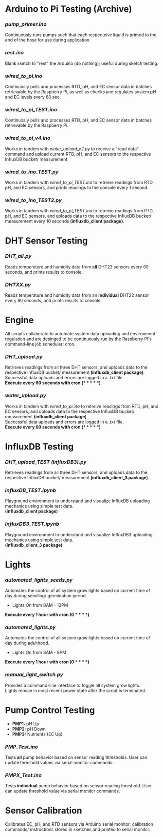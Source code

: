# Arduino to Pi Testing (Archive)
### *pump_primer.ino*
Continuously runs pumps such that each respecteive liquid is primed to the end of the hose for use during application.
### *rest.ino*
Blank sketch to "rest" the Arduino (do nothing); useful during sketch testing.  
### *wired_to_pi.ino*
Continuosly polls and processes RTD, pH, and EC sensor data in batches retrievable by the Raspberry Pi, as well as checks and regulates system pH and EC levels every 60 sec.  
### *wired_to_pi_TEST.ino*
Continuosly polls and processes RTD, pH, and EC sensor data in batches retrievable by the Raspberry Pi.  
### *wired_to_pi_v4.ino*
Works in tandem with *water_upload_v2.py* to receive a "read data" command and upload current RTD, pH, and EC sensors to the respective InfluxDB bucket/ measurement.
### *wired_to_ino_TEST.py*
Works in tandem with *wired_to_pi_TEST.ino* to retreive readings from RTD, pH, and EC sensors, and prints readings to the console every 1 second.  
### *wired_to_ino_TEST2.py*
Works in tandem with *wired_to_pi_TEST.ino* to retreive readings from RTD, pH, and EC sensors, and uploads data to the respective InfluxDB bucket/ measurement every 10 seconds **(influxdb_client package)**.  


# DHT Sensor Testing
### *DHT_all.py*
Reads temperature and humidity data from **all** DHT22 sensors every 60 seconds, and prints results to console.
### *DHTXX.py*
Reads temperature and humidity data from an **individual** DHT22 sensor every 60 seconds, and prints results to console.


# Engine
All scripts collaborate to automate system data uploading and environment regulation and are desinged to be continuously run by the Raspberry Pi's command-line job scheduler: cron.

### *DHT_upload.py*
Retrieves readings from all three DHT sensors, and uploads data to the respective InfluxDB bucket/ measurement **(influxdb_client package)**.  
Successful data uploads and errors are logged in a .txt file.  
**Execute every 60 seconds with cron (\* \* \* \* \*)**
### *water_upload.py*
Works in tandem with *wired_to_pi.ino* to retreive readings from RTD, pH, and EC sensors, and uploads data to the respective InfluxDB bucket/ measurement **(influxdb_client package)**.  
Successful data uploads and errors are logged in a .txt file.  
**Execute every 60 seconds with cron (\* \* \* \* \*)**


# InfluxDB Testing
### *DHT_upload_TEST (InfluxDB3).py*
Retrieves readings from all three DHT sensors, and uploads data to the respective InfluxDB bucket/ measurement **(influxdb_client_3 package)**.
### *InfluxDB_TEST.ipynb*
Playground environment to understand and visualize InfluxDB uploading mechanics using simple test data.  
**(influxdb_client package)**
### *InfluxDB3_TEST.ipynb*
Playground environment to understand and visualize InfluxDB3 uploading mechanics using simple test data.  
**(influxdb_client_3 package)**


# Lights
### *automated_lights_seeds.py*
Automates the control of all system grow lights based on current time of day during seedling/ germination period.
- Lights On from 8AM - 12PM  

**Execute every 1 hour with cron (0 \* \* \* \*)**
### *automated_lights.py*
Automates the control of all system grow lights based on current time of day during adulthood.
- Lights On from 8AM - 8PM  

**Execute every 1 hour with cron (0 \* \* \* \*)**
### *manual_light_switch.py*
Provides a command-line interface to toggle all system grow lights.  
Lights remain in most recent power state after the script is terminated.


# Pump Control Testing
- **PMP1:** pH Up
- **PMP2:** pH Down
- **PMP3:** Nutrients (EC Up)  

### *PMP_Test.ino*
Tests **all** pump behavior based on sensor reading thresholds. User can update threshold values via serial monitor commands. 
### *PMPX_Test.ino*
Tests **individual** pump behavior based on sensor reading threshold. User can update threshold value via serial monitor commands. 


# Sensor Calibration
Calibrates EC, pH, and RTD sensors via Arduino serial monitor; calibration commands/ instructions stored in sketches and printed to serial monitor.

